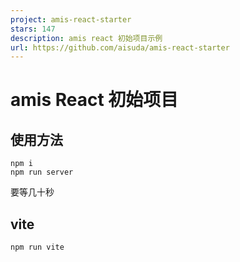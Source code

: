 ```yaml
---
project: amis-react-starter
stars: 147
description: amis react 初始项目示例
url: https://github.com/aisuda/amis-react-starter
---
```


amis React 初始项目
===============

使用方法
----

```
npm i
npm run server
```

要等几十秒

vite
----

```
npm run vite
```
